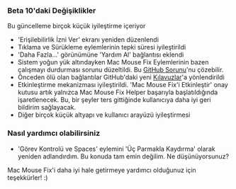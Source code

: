 ### Beta 10'daki Değişiklikler

Bu güncelleme birçok küçük iyileştirme içeriyor

- 'Erişilebilirlik İzni Ver' ekranı yeniden düzenlendi
- Tıklama ve Sürükleme eylemlerinin tepki süresi iyileştirildi
- 'Daha Fazla...' görünümüne 'Yardım Al' bağlantısı eklendi
- Sistem yoğun yük altındayken Mac Mouse Fix Eylemlerinin bazen çalışmayı durdurması sorunu düzeltildi. Bu [GitHub Sorunu](https://github.com/noah-nuebling/mac-mouse-fix/issues/111)'nu çözebilir.
- Önceden ölü olan bağlantılar GitHub'daki yeni [Kılavuzlar](https://github.com/noah-nuebling/mac-mouse-fix/discussions/categories/guides)'a yönlendirildi
- Etkinleştirme mekanizması iyileştirildi. 'Mac Mouse Fix'i Etkinleştir' onay kutusu artık yalnızca Mac Mouse Fix Helper başarıyla başlatıldığında işaretlenecek. Bu, bir şeyler ters gittiğinde kullanıcıya daha iyi geri bildirim sağlayacak.
- Diğer birçok küçük altyapı ve kullanıcı arayüzü iyileştirmesi

### Nasıl yardımcı olabilirsiniz
- 'Görev Kontrolü ve Spaces' eylemini 'Üç Parmakla Kaydırma' olarak yeniden adlandırdım. Bu konuda tam emin değilim. Ne düşünüyorsunuz?

Mac Mouse Fix'i daha iyi hale getirmeye yardımcı olduğunuz için teşekkürler! :)